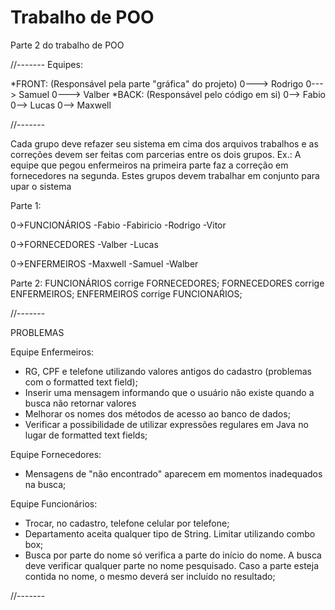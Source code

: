 # Trabalho de POO
Parte 2 do trabalho de POO


//-------
Equipes:

*FRONT:  (Responsável pela parte "gráfica" do projeto)
0---> Rodrigo
0---> Samuel
0---> Valber
*BACK:   (Responsável pelo código em si)
0--> Fabio
0--> Lucas
0--> Maxwell	

//-------

Cada grupo deve refazer seu sistema em cima dos arquivos trabalhos e as correções devem ser feitas com parcerias entre os dois grupos.
Ex.: A equipe que pegou enfermeiros na primeira parte faz a correção em fornecedores na segunda. Estes grupos devem trabalhar em conjunto
para upar o sistema

Parte 1:

0->FUNCIONÁRIOS
-Fabio
-Fabiricio
-Rodrigo
-Vitor

0->FORNECEDORES
-Valber
-Lucas

0->ENFERMEIROS
-Maxwell
-Samuel
-Walber

Parte 2:
FUNCIONÁRIOS corrige FORNECEDORES;
FORNECEDORES corrige ENFERMEIROS;
ENFERMEIROS corrige FUNCIONAŔIOS;


//-------

PROBLEMAS

Equipe Enfermeiros:
- RG, CPF e telefone utilizando valores antigos do cadastro (problemas com o formatted text field);
- Inserir uma mensagem informando que o usuário não existe quando a busca não retornar valores
- Melhorar os nomes dos métodos de acesso ao banco de dados;
- Verificar a possibilidade de utilizar expressões regulares em Java no lugar de formatted text fields;

Equipe Fornecedores:
- Mensagens de "não encontrado" aparecem em momentos inadequados na busca;

Equipe Funcionários:
- Trocar, no cadastro, telefone celular por telefone;
- Departamento aceita qualquer tipo de String. Limitar utilizando combo box;
- Busca por parte do nome só verifica a parte do início do nome. A busca deve verificar qualquer parte no nome pesquisado. Caso a parte esteja contida no nome, o mesmo deverá ser incluído no resultado;

//-------



